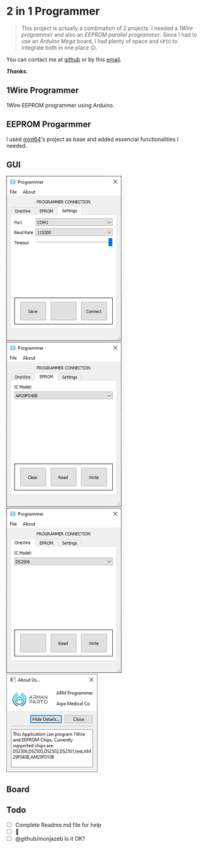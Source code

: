 # 2 in 1 Programmer
> This project is actually a combination of 2 projects. I needed a _1Wire programmer_ and also an _EEPROM parallel programmer_. Since I had to use an _Arduino Mega_ board, I had plenty of space and `GPIO` to integrate both in one place :wink:.

You can contact me at [github](https://github.com/monjazeb) or by this [email](mailto:armonj@gmail.com).

***Thanks.***

## 1Wire Programmer
1Wire EEPROM programmer using Arduino. 

## EEPROM Progarmmer
I used [mint64](https://mint64.home.blog/2018/07/29/parallel-nor-flash-eeprom-programmer-using-an-arduino-part-1-the-sst39sf040-and-planning/)'s project as base and added essencial functionalities I needed.

## GUI
![1](./imgs/1.png)
![2](./imgs/2.png)
![3](./imgs/3.png)
![4](./imgs/4.png)

## Board

## Todo
- [ ] Complete Readme.md file for help
- [ ] :tada:
- [ ] @github/monjazeb Is it OK?